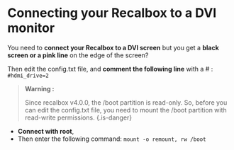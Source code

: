 # Connecting your Recalbox to a DVI monitor

You need to **connect your Recalbox to a DVI screen** but you get a **black screen or a pink line** on the edge of the screen?

Then edit the config.txt file, and **comment the following line** with a \# : `#hdmi_drive=2`


>**Warning :**
>
>Since recalbox v4.0.0, the /boot partition is read-only. So, before you can edit the config.txt file, you need to mount the /boot partition with read-write permissions.
{.is-danger}

* **Connect with root**, 
* Then enter the following command:  `mount -o remount, rw /boot`

